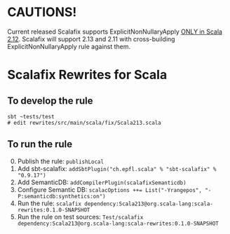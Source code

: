 # CAUTIONS!
Current released Scalafix supports ExplicitNonNullaryApply [ONLY in Scala 2.12](https://github.com/scala/scala-rewrites/issues/31). 
Scalafix will support 2.13 and 2.11 with cross-building ExplicitNonNullaryApply rule against them.  

# Scalafix Rewrites for Scala

## To develop the rule

```
sbt ~tests/test
# edit rewrites/src/main/scala/fix/Scala213.scala
```

## To run the rule

0. Publish the rule: `publishLocal`
1. Add sbt-scalafix: `addSbtPlugin("ch.epfl.scala" % "sbt-scalafix" % "0.9.17")`
2. Add SemanticDB: `addCompilerPlugin(scalafixSemanticdb)`
3. Configure Semantic DB: `scalacOptions ++= List("-Yrangepos", "-P:semanticdb:synthetics:on")`
4. Run the rule: `scalafix dependency:Scala213@org.scala-lang:scala-rewrites:0.1.0-SNAPSHOT`
5. Run the rule on test sources: `Test/scalafix dependency:Scala213@org.scala-lang:scala-rewrites:0.1.0-SNAPSHOT`
